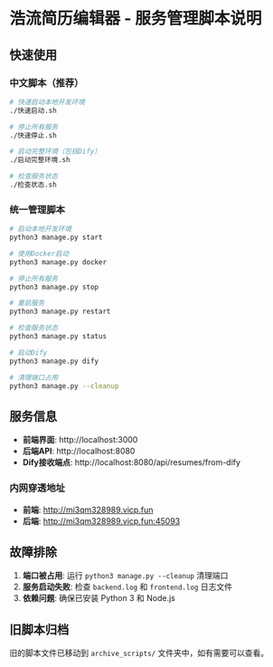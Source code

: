 # 浩流简历编辑器 - 服务管理脚本说明

## 快速使用

### 中文脚本（推荐）
```bash
# 快速启动本地开发环境
./快速启动.sh

# 停止所有服务
./快速停止.sh

# 启动完整环境（包括Dify）
./启动完整环境.sh

# 检查服务状态
./检查状态.sh
```

### 统一管理脚本
```bash
# 启动本地开发环境
python3 manage.py start

# 使用Docker启动
python3 manage.py docker

# 停止所有服务
python3 manage.py stop

# 重启服务
python3 manage.py restart

# 检查服务状态
python3 manage.py status

# 启动Dify
python3 manage.py dify

# 清理端口占用
python3 manage.py --cleanup
```

## 服务信息

- **前端界面**: http://localhost:3000
- **后端API**: http://localhost:8080  
- **Dify接收端点**: http://localhost:8080/api/resumes/from-dify

### 内网穿透地址
- **前端**: http://mi3qm328989.vicp.fun
- **后端**: http://mi3qm328989.vicp.fun:45093

## 故障排除

1. **端口被占用**: 运行 `python3 manage.py --cleanup` 清理端口
2. **服务启动失败**: 检查 `backend.log` 和 `frontend.log` 日志文件
3. **依赖问题**: 确保已安装 Python 3 和 Node.js

## 旧脚本归档

旧的脚本文件已移动到 `archive_scripts/` 文件夹中，如有需要可以查看。